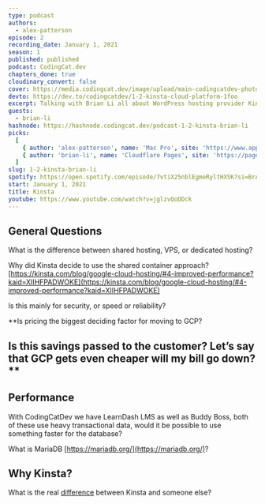 ```yaml
---
type: podcast
authors:
  - alex-patterson
episode: 2
recording_date: January 1, 2021
season: 1
published: published
podcast: CodingCat.dev
chapters_done: true
cloudinary_convert: false
cover: https://media.codingcat.dev/image/upload/main-codingcatdev-photo/omzc5ridsuuxgxgtvt7o.png
devto: https://dev.to/codingcatdev/1-2-kinsta-cloud-platform-1foo
excerpt: Talking with Brian Li all about WordPress hosting provider Kinsta and why they chose to utilize Google Cloud Platform.
guests:
  - brian-li
hashnode: https://hashnode.codingcat.dev/podcast-1-2-kinsta-brian-li
picks:
  [
    { author: 'alex-patterson', name: 'Mac Pro', site: 'https://www.apple.com/mac-pro/' },
    { author: 'brian-li', name: 'Cloudflare Pages', site: 'https://pages.cloudflare.com/' }
  ]
slug: 1-2-kinsta-brian-li
spotify: https://open.spotify.com/episode/7vtiX25nblEgmeRyltHXSK?si=BrA12SlmTBOOLQ4j7JCyaA
start: January 1, 2021
title: Kinsta
youtube: https://www.youtube.com/watch?v=jglzvQoDDck
---
```


## General Questions

What is the difference between shared hosting, VPS, or dedicated hosting?

Why did Kinsta decide to use the shared container approach? [https://kinsta.com/blog/google-cloud-hosting/#4-improved-performance?kaid=XIIHFPADWOKE](https://kinsta.com/blog/google-cloud-hosting/#4-improved-performance?kaid=XIIHFPADWOKE)

Is this mainly for security, or speed or reliability?

\*\*Is pricing the biggest deciding factor for moving to GCP?

## Is this savings passed to the customer? Let’s say that GCP gets even cheaper will my bill go down?\*\*

## Performance

With CodingCatDev we have LearnDash LMS as well as Buddy Boss, both of these use heavy transactional data, would it be possible to use something faster for the database?

What is MariaDB [https://mariadb.org/](https://mariadb.org/)?

## Why Kinsta?

What is the real [difference](https://kinsta.com/why-us/?kaid=XIIHFPADWOKE) between Kinsta and someone else?
